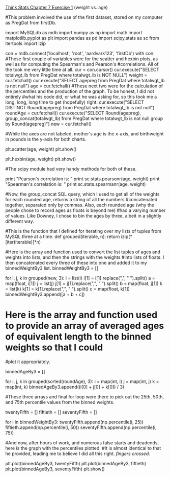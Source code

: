[Think Stats Chapter 7 Exercise 1](http://greenteapress.com/thinkstats2/html/thinkstats2008.html#toc70) (weight vs. age)

#This problem involved the use of the first dataset, stored on my computer as PregDat from firstDb.

import MySQLdb as mdb
import numpy as np
import math
import matplotlib.pyplot as plt
import pandas as pd
import scipy.stats as sc
from itertools import izip


con = mdb.connect('localhost', 'root', 'aardvark123', 'firstDb')
with con:
    #These first couple of variables were for the scatter and hexbin plots, as well as for computing the Spearman's and Pearson's 
    #correlations.  All of the took me very little time at all.
    cur = con.cursor()
    cur.execute("SELECT totalwgt_lb from PregDat where totalwgt_lb is NOT NULL")
    weight = cur.fetchall()
    cur.execute("SELECT agepreg from PregDat where totalwgt_lb is not null")
    age = cur.fetchall()
    #These next two were for the calculation of the percentiles and the production of the graph.  To be honest, I did not entirely 
    #what his code did, or what he was asking for, so this took me a long, long, long time to get (hopefully) right.
    cur.execute("SELECT DISTINCT Round(agepreg) from PregDat where totalwgt_lb is not null")
    roundAge = cur.fetchall()
    cur.execute("SELECT Round(agepreg), group_concat(totalwgt_lb) from PregDat where totalwgt_lb is not null group by Round(agepreg)")
    new = cur.fetchall() 

#While the axes are not labeled, mother's age is the x-axis, and birthweight in pounds is the y-axis for both charts.

plt.scatter(age, weight)
plt.show()

plt.hexbin(age, weight)
plt.show()

#The scipy module had very handy methods for both of these.

print "Pearson's correlation is: "
print sc.stats.pearsonr(age, weight)
print "Spearman's correlation is: "
print sc.stats.spearmanr(age, weight)

#Now, the group_concat SQL query, which I used to get all of the weights for each rounded age, returns a string of all the numbers
#concatenated together, separated only by commas.  Also, each rounded age (why the people chose to record ages as floats is beyond me)
#had a varying number of values.  Like Downey, I chose to bin the ages by three, albeit in a slightly different way.

#This is the function that I defined for iterating over my lists of tuples from MySQL three at a time.
def grouped(iterable, n):
    return izip(*[iter(iterable)]*n)

#Here is the array and function used to convert the list tuples of ages and weights into lists, and then the strings with the weights
#into lists of floats.  I then concatenated every three of these into one and added it to my binnedWeightBy3 list.
binnedWeightBy3 = []

for i, j, k in grouped(new, 3):
    i = list(i)
    i[1] = i[1].replace(",", " ").split()
    a = map(float, i[1])
    j = list(j)
    j[1] = j[1].replace(",", " ").split()
    b = map(float, j[1])
    k = list(k)
    k[1] = k[1].replace(",", " ").split()
    c = map(float, k[1])
    binnedWeightBy3.append([a + b + c])

# Here is the array and function used to provide an array of averaged ages of equivalent length to the binned weights so that I could 
#plot it appropriately.

binnedAgeBy3 = []

for i, j, k in grouped(sorted(roundAge), 3):
    i = map(int, i)
    j = map(int, j)
    k = map(int, k)
    binnedAgeBy3.append((i[0] + j[0] + k[0]) / 3)

#These three arrays and final for loop were there to pick out the 25th, 50th, and 75th percentile values from the binned weights.

twentyFifth = []
fiftieth = []
seventyFifth = []

for i in binnedWeightBy3:
    twentyFifth.append(np.percentile(i, 25))
    fiftieth.append(np.percentile(i, 50))
    seventyFifth.append(np.percentile(i, 75))

#And now, after hours of work, and numerous false starts and deadends, here is the graph with the percentiles plotted.
#It is almost identical to that he provided, leading me to believe I did all this right.  *fingers crossed*.

plt.plot(binnedAgeBy3, twentyFifth)
plt.plot(binnedAgeBy3, fiftieth)
plt.plot(binnedAgeBy3, seventyFifth)
plt.show()

